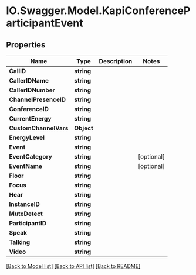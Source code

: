# IO.Swagger.Model.KapiConferenceParticipantEvent
## Properties

Name | Type | Description | Notes
------------ | ------------- | ------------- | -------------
**CallID** | **string** |  | 
**CallerIDName** | **string** |  | 
**CallerIDNumber** | **string** |  | 
**ChannelPresenceID** | **string** |  | 
**ConferenceID** | **string** |  | 
**CurrentEnergy** | **string** |  | 
**CustomChannelVars** | **Object** |  | 
**EnergyLevel** | **string** |  | 
**Event** | **string** |  | 
**EventCategory** | **string** |  | [optional] 
**EventName** | **string** |  | [optional] 
**Floor** | **string** |  | 
**Focus** | **string** |  | 
**Hear** | **string** |  | 
**InstanceID** | **string** |  | 
**MuteDetect** | **string** |  | 
**ParticipantID** | **string** |  | 
**Speak** | **string** |  | 
**Talking** | **string** |  | 
**Video** | **string** |  | 

[[Back to Model list]](../README.md#documentation-for-models) [[Back to API list]](../README.md#documentation-for-api-endpoints) [[Back to README]](../README.md)

